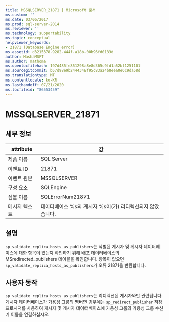 ```yaml
---
title: MSSQLSERVER_21871 | Microsoft 문서
ms.custom: ''
ms.date: 03/06/2017
ms.prod: sql-server-2014
ms.reviewer: ''
ms.technology: supportability
ms.topic: conceptual
helpviewer_keywords:
- 21871 (Database Engine error)
ms.assetid: d3215378-9282-444f-a18b-00b96fd0133d
author: MashaMSFT
ms.author: mathoma
ms.openlocfilehash: 197d485fe851298a8e8d365c9fd1a52bf1251101
ms.sourcegitcommit: b57d98e9b2444348f95c83a24b8eea0e6c9da58d
ms.translationtype: MT
ms.contentlocale: ko-KR
ms.lasthandoff: 07/21/2020
ms.locfileid: "86553459"
---
```

# <a name="mssqlserver_21871"></a>MSSQLSERVER_21871
    
## <a name="details"></a>세부 정보  
  
|attribute|값|  
|-|-|  
|제품 이름|SQL Server|  
|이벤트 ID|21871|  
|이벤트 원본|MSSQLSERVER|  
|구성 요소|SQLEngine|  
|심볼 이름|SQLErrorNum21871|  
|메시지 텍스트|데이터베이스 %s의 게시자 %s이(가) 리디렉션되지 않았습니다.|  
  
## <a name="explanation"></a>설명  
 `sp_validate_replica_hosts_as_publishers`는 식별된 게시자 및 게시자 데이터베이스에 대한 항목이 있는지 확인하기 위해 배포 데이터베이스의 MSredirected_publishers 테이블을 확인합니다.  항목이 없으면 `sp_validate_replica_hosts_as_publishers`가 오류 21871을 반환합니다.  
  
## <a name="user-action"></a>사용자 동작  
 `sp_validate_replica_hosts_as_publishers`는 리디렉션된 게시자와만 관련됩니다. 게시자 데이터베이스가 가용성 그룹의 멤버인 경우에는 `sp_redirect_publisher` 저장 프로시저를 사용하여 게시자 및 게시자 데이터베이스에 가용성 그룹의 가용성 그룹 수신기 이름을 연결하십시오.  
  
  
